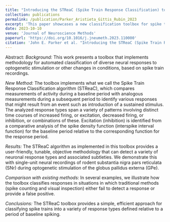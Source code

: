 ```yaml
---
title: "Introducing the STReaC (Spike Train Response Classification) toolbox"
collection: publications
permalink: /publication/Parker_Aristieta_Gittis_Rubin_2023
excerpt: 'This paper showcases a new classification toolbox for spike trains.'
date: 2023-10-10
venue: 'Journal of Neuroscience Methods'
paperurl: 'https://doi.org/10.1016/j.jneumeth.2023.110000'
citation: 'John E. Parker et al. "Introducing the STReaC (Spike Train Response Classification) toolbox". In: <i>Journal of Neuroscience Methods</i> (2023), p. 110000. doi: https://doi.org/10.1016/j.jneumeth. 2023.110000'
---
```

Abstract: <i>Background:</i>
This work presents a toolbox that implements methodology for automated classification of diverse neural responses to optogenetic stimulation or other changes in conditions, based on spike train recordings.

<i>New Method:</i>
The toolbox implements what we call the Spike Train Response Classification algorithm (STReaC), which compares measurements of activity during a baseline period with analogous measurements during a subsequent period to identify various responses that might result from an event such as introduction of a sustained stimulus. The analyzed response types span a variety of patterns involving distinct time courses of increased firing, or excitation, decreased firing, or inhibition, or combinations of these. Excitation (inhibition) is identified from a comparative analysis of the spike density function (interspike interval function) for the baseline period relative to the corresponding function for the response period.

<i>Results:</i>
The STReaC algorithm as implemented in this toolbox provides a user-friendly, tunable, objective methodology that can detect a variety of neuronal response types and associated subtleties. We demonstrate this with single-unit neural recordings of rodent substantia nigra pars reticulata (SNr) during optogenetic stimulation of the globus pallidus externa (GPe).

<i>Comparison with existing methods:</i>
In several examples, we illustrate how the toolbox classifies responses in situations in which traditional methods (spike counting and visual inspection) either fail to detect a response or provide a false positive.

<i>Conclusions:</i>
The STReaC toolbox provides a simple, efficient approach for classifying spike trains into a variety of response types defined relative to a period of baseline spiking.
